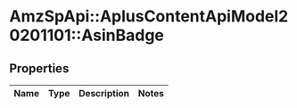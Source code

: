 # AmzSpApi::AplusContentApiModel20201101::AsinBadge

## Properties
Name | Type | Description | Notes
------------ | ------------- | ------------- | -------------

